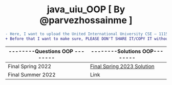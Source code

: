 <h1 align="center" id="title">java_uiu_OOP [ By @parvezhossainme ]</h1>

```diff
- Here, I want to upload the United International University CSE — 1115 Course, Object Oriented Programming Terms’ Questions’ solutions.
+ Before that I want to make sure, PLEASE DON'T SHARE IT/COPY IT without my permission! Y ou can just share the GitHub Link Only!
```
--------Questions OOP --------|--------Solutions OOP--------
----------------------------- | -------------
Final Spring 2022             | [Final Spring 2023 Solution](https://github.com/parvezhossainme/java_uiu_OOP/blob/OOP_2022/Final%20Spring%202022.md)
Final Summer 2022             | Link

